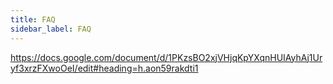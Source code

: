 ```yaml
---
title: FAQ
sidebar_label: FAQ
---
```


https://docs.google.com/document/d/1PKzsBO2xjVHjqKpYXqnHUIAyhAj1Uryf3xrzFXwoOeI/edit#heading=h.aon59rakdti1